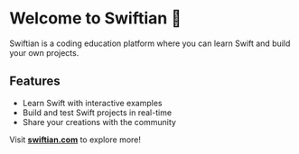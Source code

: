 # Welcome to Swiftian 🚀

Swiftian is a coding education platform where you can learn Swift and build your own projects.

## Features
- Learn Swift with interactive examples
- Build and test Swift projects in real-time
- Share your creations with the community

Visit **[swiftian.com](https://swiftian.com)** to explore more!
